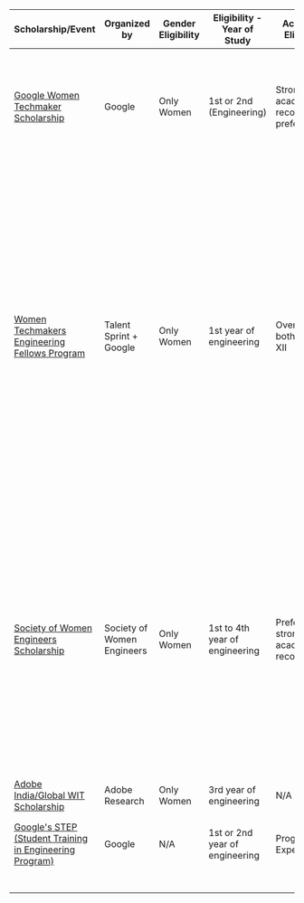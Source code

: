 | Scholarship/Event | Organized by | Gender Eligibility | Eligibility - Year of Study | Academic Eligibility | Stream Eligibility | Application Period (Approx) | Application Period (mm/dd) | Program Commencemment | Duration | Stream/Target Area | Brief Description  | Application Experiences |
|---|---|---|---|---|---|---|---|---|---|---|---|---|
| <a href="https://www.womentechmakers.com/initiatives">Google Women Techmaker Scholarship</a>  | Google | Only Women | 1st or 2nd (Engineering) | Strong academic record preferred. | IT/CS or equivalent | ends early March | 10 January | July-August | N/A | CS/IT | This program provides a scholarship to the eligible students and a chance to connect with women in tech via a retreat to a Google HQ |  |
| <a href="https://wtef.talentsprint.com/#selection">Women Techmakers Engineering Fellows Program  | Talent Sprint + Google  | Only Women | 1st year of engineering | Over 70% in both X and XII | IT/CS or equivalent | late January to early Feb | 01/10 | Feb or March | 2 years | CS/IT | The program is a combination of summer coding bootcamps, live online classes, ongoing mentorship, certification and team-based projects to enhance problem-solving and computational thinking. It also provides exemplary participants with a chance to get career opportunities with high end product companies including Google. |   |
| <a href="https://scholarships.swe.org/applications/login.asp">Society of Women Engineers Scholarship | Society of Women Engineers | Only Women | 1st to 4th year of engineering | Preferably a strong academic record |  All streams are eligible | December 1st | 12/1 | December 1st 2020 | N/A | N/A | The SWE Scholarship Program provides financial assistance to those who identify as a female/woman and are studying community college, baccalaureate, or graduate programs in preparation for careers in engineering, engineering technology and computer science.|  |
| <a href="https://research.adobe.com/adobe-india-women-in-technology-scholarship/">Adobe India/Global WIT Scholarship | Adobe Research | Only Women | 3rd year of engineering | N/A | CS/IT/EEE/Math or equivalent | August end to September end | 8/25 | N/A | N/A | CS/IT | Tuition funding, mentorship and GHCI fee |   |
| <a href="https://buildyourfuture.withgoogle.com/programs/step/">Google's STEP (Student Training in Engineering Program) | Google | N/A | 1st or 2nd year of engineering | Programming Experience | CS\IT or equivalent | Ends around early January | 12/30 | April | 12-weeks | CS/IT | A summer intership at Google |   |
|   |   |   |   |   |   |   |   |   |   |   |   |   |
|   |   |   |   |   |   |   |   |   |   |   |   |   |
|   |   |   |   |   |   |   |   |   |   |   |   |   |
|   |   |   |   |   |   |   |   |   |   |   |   |   |
|   |   |   |   |   |   |   |   |   |   |   |   |   |
|   |   |   |   |   |   |   |   |   |   |   |   |   |
|   |   |   |   |   |   |   |   |   |   |   |   |   |
